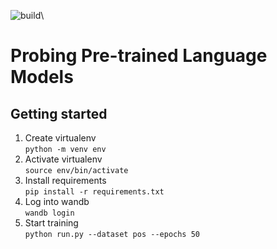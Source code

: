 ![build](https://github.com/JlKmn/ProbingPretrainedLM/actions/workflows/ci.yml/badge.svg)\
# Probing Pre-trained Language Models

## Getting started
1. Create virtualenv\
`python -m venv env`
2. Activate virtualenv\
`source env/bin/activate`
3. Install requirements\
`pip install -r requirements.txt`
4. Log into wandb\
`wandb login`
5. Start training\
`python run.py --dataset pos --epochs 50`
